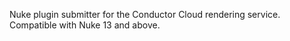Nuke plugin submitter for the Conductor Cloud rendering service. Compatible with Nuke 13 and above.
